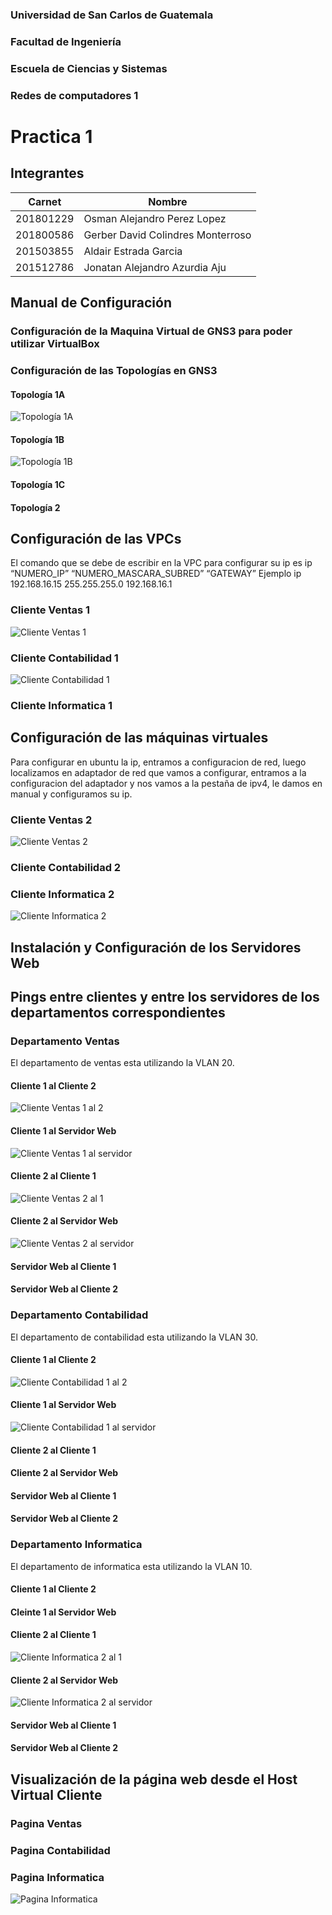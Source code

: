 ### Universidad de San Carlos de Guatemala
### Facultad de Ingeniería
### Escuela de Ciencias y Sistemas
### Redes de computadores 1
# Practica 1

## Integrantes
| Carnet | Nombre |
| ------ | -------  |
| 201801229 |Osman Alejandro Perez Lopez|
| 201800586 |Gerber David Colindres Monterroso|
| 201503855 |Aldair Estrada Garcia|
| 201512786 | Jonatan Alejandro Azurdia Aju|

## Manual de Configuración

### Configuración de la Maquina Virtual de GNS3 para poder utilizar VirtualBox


### Configuración de las Topologías en GNS3

#### Topología 1A

![Topología 1A](Images/topologia1A.png)

#### Topología 1B

![Topología 1B](Images/Topologia_1B.jpg)

#### Topología 1C

#### Topología 2

## Configuración de las VPCs

El comando que se debe de escribir en la VPC para configurar su ip es
ip “NUMERO_IP” “NUMERO_MASCARA_SUBRED” “GATEWAY”
Ejemplo
ip 192.168.16.15 255.255.255.0 192.168.16.1

### Cliente Ventas 1

![Cliente Ventas 1](Images/configuracion_Cliente_Ventas1.png)

### Cliente Contabilidad 1

![Cliente Contabilidad 1](Images/configuracion_Cliente_Contabilidad1.JPG)

### Cliente Informatica 1

## Configuración de las máquinas virtuales

Para configurar en ubuntu la ip, entramos a configuracion de red, luego localizamos en adaptador de red que vamos a configurar, entramos a la configuracion del adaptador y nos vamos a la pestaña de ipv4, le damos en manual y configuramos su ip.

### Cliente Ventas 2

![Cliente Ventas 2](Images/configuracion_Cliente_Informatica2.JPG)

### Cliente Contabilidad 2
### Cliente Informatica 2

![Cliente Informatica 2](Images/configuracion_Cliente_Informatica2.png)

## Instalación y Configuración de los Servidores Web


## Pings entre clientes y entre los servidores de los departamentos correspondientes

### Departamento Ventas

El departamento de ventas esta utilizando la VLAN 20.

#### Cliente 1 al Cliente 2

![Cliente Ventas 1 al 2](Images/ping_cliente_ventas2.png)

#### Cliente 1 al Servidor Web

![Cliente Ventas 1 al servidor](Images/ping_servidor_ventas.png)

#### Cliente 2 al Cliente 1

![Cliente Ventas 2 al 1](Images/Cliente_Ventas1_Ventas2.JPG)

#### Cliente 2 al Servidor Web

![Cliente Ventas 2 al servidor](Images/ClienteVentas2_ServidorVentas.JPG)

#### Servidor Web al Cliente 1

#### Servidor Web al Cliente 2

### Departamento Contabilidad

El departamento de contabilidad esta utilizando la VLAN 30.

#### Cliente 1 al Cliente 2

![Cliente Contabilidad 1 al 2](Images/Cliente_Contabilidad1_Contabilidad2.JPG)

#### Cliente 1 al Servidor Web

![Cliente Contabilidad 1 al servidor](Images/ClienteContabilidad1_ServidorContabilidad.JPG)

#### Cliente 2 al Cliente 1

#### Cliente 2 al Servidor Web

#### Servidor Web al Cliente 1

#### Servidor Web al Cliente 2

### Departamento Informatica

El departamento de informatica esta utilizando la VLAN 10.

#### Cliente 1 al Cliente 2

#### Cleinte 1 al Servidor Web

#### Cliente 2 al Cliente 1

![Cliente Informatica 2 al 1](Images/ping_cliente_informatica_1.png)

#### Cliente 2 al Servidor Web

![Cliente Informatica 2 al servidor](Images/ping-servidor_informatica.png)

#### Servidor Web al Cliente 1

#### Servidor Web al Cliente 2

## Visualización de la página web desde el Host Virtual Cliente

### Pagina Ventas

### Pagina Contabilidad

### Pagina Informatica
![Pagina Informatica](Images/pagina_informatica.png)